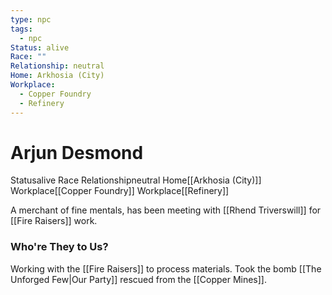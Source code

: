 ```yaml
---
type: npc
tags:
  - npc
Status: alive
Race: ""
Relationship: neutral
Home: Arkhosia (City)
Workplace:
  - Copper Foundry
  - Refinery
---
```


# Arjun Desmond
<span class="dataview inline-field"><span class="inline-field-key">Status</span><span class="inline-field-value">alive</span></span>
<span class="dataview inline-field"><span class="inline-field-key">Race</span><span class="inline-field-value"></span></span>
<span class="dataview inline-field"><span class="inline-field-key">Relationship</span><span class="inline-field-value">neutral</span></span>
<span class="dataview inline-field"><span class="inline-field-key">Home</span><span class="inline-field-value">[[Arkhosia (City)]]</span></span>
<span class="dataview inline-field"><span class="inline-field-key">Workplace</span><span class="inline-field-value">[[Copper Foundry]]</span></span> 
<span class="dataview inline-field"><span class="inline-field-key">Workplace</span><span class="inline-field-value">[[Refinery]]</span></span>

A merchant of fine mentals, has been meeting with [[Rhend Triverswill]] for [[Fire Raisers]] work.

### Who're They to Us?
Working with the [[Fire Raisers]] to process materials. Took the bomb [[The Unforged Few|Our Party]] rescued from the [[Copper Mines]].